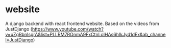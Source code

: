 # website
A django backend with react frontend website. Based on the videos from JustDjango (https://www.youtube.com/watch?v=uZgRbnIsgrA&list=PLLRM7ROnmA9FxCtnLoIHAs6hIkJyd1dEx&ab_channel=JustDjango)
